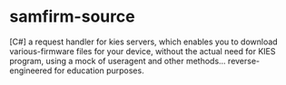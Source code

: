# samfirm-source
[C#] a request handler for kies servers, which enables you to download various-firmware files for your device, without the actual need for KIES program, using a mock of useragent and other methods... reverse-engineered for education purposes.
